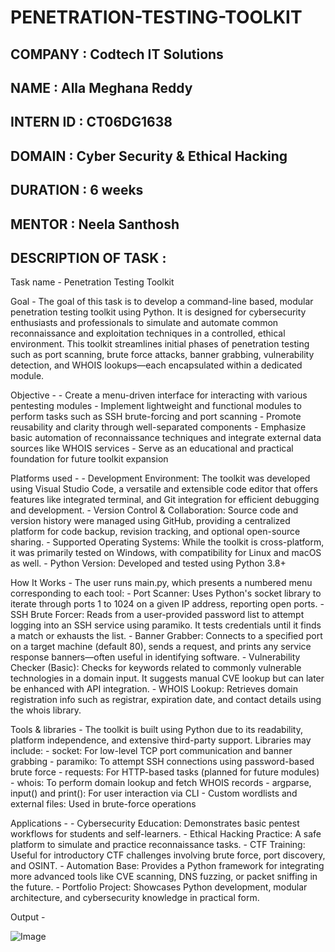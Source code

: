 # PENETRATION-TESTING-TOOLKIT

## COMPANY : Codtech IT Solutions

## NAME : Alla Meghana Reddy

## INTERN ID : CT06DG1638

## DOMAIN : Cyber Security & Ethical Hacking

## DURATION : 6 weeks

## MENTOR : Neela Santhosh

## DESCRIPTION OF TASK :

Task name - Penetration Testing Toolkit

Goal - The goal of this task is to develop a command-line based, modular penetration testing toolkit using Python. It is designed for cybersecurity enthusiasts and                  professionals to simulate and automate common reconnaissance and exploitation techniques in a controlled, ethical environment. This toolkit streamlines initial phases        of penetration testing such as port scanning, brute force attacks, banner grabbing, vulnerability detection, and WHOIS lookups—each encapsulated within a dedicated           module.

Objective - 
          - Create a menu-driven interface for interacting with various pentesting modules
          - Implement lightweight and functional modules to perform tasks such as SSH brute-forcing and port scanning
          - Promote reusability and clarity through well-separated components
          - Emphasize basic automation of reconnaissance techniques and integrate external data sources like WHOIS services
          - Serve as an educational and practical foundation for future toolkit expansion


Platforms used - 
                - Development Environment: The toolkit was developed using Visual Studio Code, a versatile and extensible code editor that offers features like                                                          integrated terminal, and Git integration for efficient debugging and development.
                - Version Control & Collaboration: Source code and version history were managed using GitHub, providing a centralized platform for code backup, revision                                                         tracking, and optional open-source sharing.
                - Supported Operating Systems: While the toolkit is cross-platform, it was primarily tested on Windows, with compatibility for Linux and macOS as well.
                - Python Version: Developed and tested using Python 3.8+
              
How It Works - The user runs main.py, which presents a numbered menu corresponding to each tool:
             - Port Scanner: Uses Python's socket library to iterate through ports 1 to 1024 on a given IP address, reporting open ports.
             - SSH Brute Forcer: Reads from a user-provided password list to attempt logging into an SSH service using paramiko. It tests credentials until it finds a match                 or exhausts the list.
             - Banner Grabber: Connects to a specified port on a target machine (default 80), sends a request, and prints any service response banners—often useful in                       identifying software.
             - Vulnerability Checker (Basic): Checks for keywords related to commonly vulnerable technologies in a domain input. It suggests manual CVE lookup but can later                 be enhanced with API integration.
             - WHOIS Lookup: Retrieves domain registration info such as registrar, expiration date, and contact details using the whois library.
      
Tools & libraries - The toolkit is built using Python due to its readability, platform independence, and extensive third-party support. 
                    Libraries may include:
                                         - socket: For low-level TCP port communication and banner grabbing
                                         - paramiko: To attempt SSH connections using password-based brute force
                                         - requests: For HTTP-based tasks (planned for future modules)
                                         - whois: To perform domain lookup and fetch WHOIS records
                                         - argparse, input() and print(): For user interaction via CLI
                                         - Custom wordlists and external files: Used in brute-force operations
            
Applications - 
             - Cybersecurity Education: Demonstrates basic pentest workflows for students and self-learners.
             - Ethical Hacking Practice: A safe platform to simulate and practice reconnaissance tasks.
             - CTF Training: Useful for introductory CTF challenges involving brute force, port discovery, and OSINT.
             - Automation Base: Provides a Python framework for integrating more advanced tools like CVE scanning, DNS fuzzing, or packet sniffing in the future.
             - Portfolio Project: Showcases Python development, modular architecture, and cybersecurity knowledge in practical form.
              
Output - 

![Image](https://github.com/user-attachments/assets/ee04e451-93f8-4853-8b6a-aa9e964fdc60)
